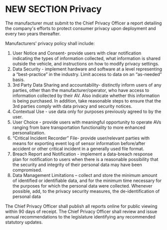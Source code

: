 
# NEW SECTION Privacy

The manufacturer must submit to the Chief Privacy Officer a report detailing the company's efforts to protect consumer privacy upon deployment and every two years thereafter.  

Manufacturers' privacy policy shall include:

1. User Notice and Consent- provide users with clear notification indicating the types of information collected, what information is shared outside the vehicle, and instructions on how to modify privacy settings.
2. Data Security - implement hardware and software at a level representing a “best-practice” in the industry. Limit access to data on an “as-needed” basis.
3. 3rd Party Data Sharing and accountability- distinctly inform users of any parties, other than the manufacturer/operator, who have access to information collected by their AV. Also indicate whether this information is being purchased. In addition, take reasonable steps to ensure that the 3rd parties comply with data privacy and security notices.
4.  Contextual Use - use data only for purposes previously agreed to by the user.
5.  User Choice - provide users with meaningful opportunity to operate AVs ranging from bare transportation functionality to more enhanced personalization.
6.  “Critical Incident Recorder” File- provide user/relevant parties with means for exporting event log of sensor information before/after accident or other critical incident in a generally used file format.
7.  Breach Report and Notification - implement a data-breach response plan for notification to users when there is a reasonable possibility that the security and integrity of their personal data may have been compromised.
8.  Data Management Limitations – collect and store the minimum amount of identified or identifiable data, and for the minimum time necessary for the purposes for which the personal data were collected. Whenever possible, add, to the privacy security measures, the de-identification of personal data 

The Chief Privacy Officer shall publish all reports online for public viewing within 90 days of receipt. The Chief Privacy Officer shall review and issue annual recommendations to the legislature identifying any recommended statutory updates. 
